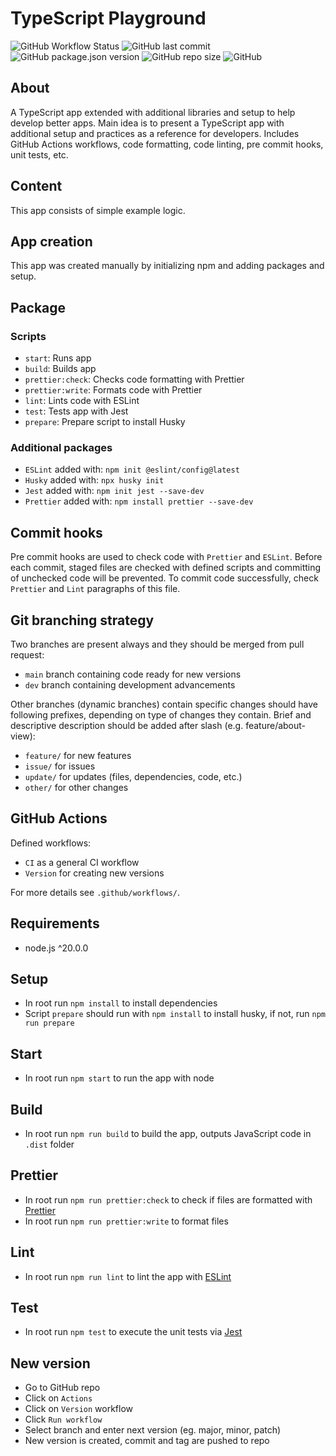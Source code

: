 # TypeScript Playground

![GitHub Workflow Status](https://img.shields.io/github/actions/workflow/status/matejb6/typescript-playground/ci.yml)
![GitHub last commit](https://img.shields.io/github/last-commit/matejb6/typescript-playground)
![GitHub package.json version](https://img.shields.io/github/package-json/v/matejb6/typescript-playground)
![GitHub repo size](https://img.shields.io/github/repo-size/matejb6/typescript-playground)
![GitHub](https://img.shields.io/github/license/matejb6/typescript-playground)

## About
A TypeScript app extended with additional libraries and setup to help develop better apps.
Main idea is to present a TypeScript app with additional setup and practices as a reference for developers.
Includes GitHub Actions workflows, code formatting, code linting, pre commit hooks, unit tests, etc.

## Content
This app consists of simple example logic.

## App creation
This app was created manually by initializing npm and adding packages and setup.

## Package
### Scripts
* `start`: Runs app
* `build`: Builds app
* `prettier:check`: Checks code formatting with Prettier
* `prettier:write`: Formats code with Prettier
* `lint`: Lints code with ESLint
* `test`: Tests app with Jest
* `prepare`: Prepare script to install Husky

### Additional packages
* `ESLint` added with: `npm init @eslint/config@latest`
* `Husky` added with: `npx husky init`
* `Jest` added with: `npm init jest --save-dev`
* `Prettier` added with: `npm install prettier --save-dev`

## Commit hooks
Pre commit hooks are used to check code with `Prettier` and `ESLint`.
Before each commit, staged files are checked with defined scripts and committing of unchecked code will be prevented.
To commit code successfully, check `Prettier` and `Lint` paragraphs of this file.

## Git branching strategy
Two branches are present always and they should be merged from pull request:
* `main` branch containing code ready for new versions
* `dev` branch containing development advancements

Other branches (dynamic branches) contain specific changes should have following prefixes, depending on type of changes they contain. Brief and descriptive description should be added after slash (e.g. feature/about-view):
* `feature/` for new features
* `issue/` for issues
* `update/` for updates (files, dependencies, code, etc.)
* `other/` for other changes

## GitHub Actions
Defined workflows:
* `CI` as a general CI workflow
* `Version` for creating new versions

For more details see `.github/workflows/`.

## Requirements
* node.js ^20.0.0

## Setup
* In root run `npm install` to install dependencies
* Script `prepare` should run with `npm install` to install husky, if not, run `npm run prepare`

## Start
* In root run `npm start` to run the app with node

## Build
* In root run `npm run build` to build the app, outputs JavaScript code in `.dist` folder

## Prettier
* In root run `npm run prettier:check` to check if files are formatted with [Prettier](https://prettier.io)
* In root run `npm run prettier:write` to format files

## Lint
* In root run `npm run lint` to lint the app with [ESLint](https://eslint.org)

## Test
* In root run `npm test` to execute the unit tests via [Jest](https://jestjs.io)

## New version
* Go to GitHub repo
* Click on `Actions`
* Click on `Version` workflow
* Click `Run workflow`
* Select branch and enter next version (eg. major, minor, patch)
* New version is created, commit and tag are pushed to repo
